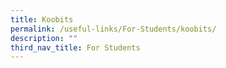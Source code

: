 ```yaml
---
title: Koobits
permalink: /useful-links/For-Students/koobits/
description: ""
third_nav_title: For Students
---
```

